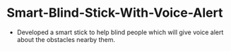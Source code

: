 # Smart-Blind-Stick-With-Voice-Alert
  -  Developed a smart stick to help  blind people which will give voice alert about the obstacles nearby them.
